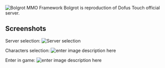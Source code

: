 ![Bolgrot MMO Framework](https://i.ibb.co/5x8YsZC/fdpn1.png)
  Bolgrot is reproduction of Dofus Touch official server.
  
## Screenshots

Server selection:
![Server selection](https://i.ibb.co/7RjcNb7/image.png)

Characters selection:
![enter image description here](https://i.ibb.co/bPw4fSR/image.png)

Enter in game:
![enter image description here](https://i.ibb.co/mD9vtfm/image.png)